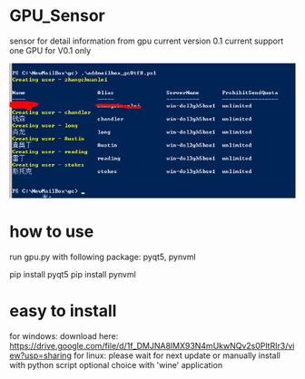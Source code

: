 # GPU_Sensor
sensor for detail information from gpu
current version 0.1
current support one GPU for V0.1 only

![image](https://github.com/lexsaints/powershell/blob/master/IMG/ps2.png)

# how to use
run gpu.py with following package: 
pyqt5, pynvml

pip install pyqt5
pip install pynvml

# easy to install 
for windows:
  download here:
  https://drive.google.com/file/d/1f_DMJNA8lMX93N4mUkwNQv2s0PltRIr3/view?usp=sharing
for linux:
  please wait for next update or manually install with python script
  optional choice with 'wine' application
  
  
